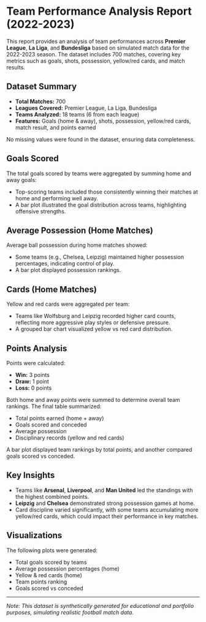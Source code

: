 # Team Performance Analysis Report (2022-2023)

This report provides an analysis of team performances across **Premier League**, **La Liga**, and **Bundesliga** based on simulated match data for the 2022-2023 season. The dataset includes 700 matches, covering key metrics such as goals, shots, possession, yellow/red cards, and match results.

## Dataset Summary
- **Total Matches:** 700  
- **Leagues Covered:** Premier League, La Liga, Bundesliga  
- **Teams Analyzed:** 18 teams (6 from each league)  
- **Features:** Goals (home & away), shots, possession, yellow/red cards, match result, and points earned  

No missing values were found in the dataset, ensuring data completeness.

## Goals Scored
The total goals scored by teams were aggregated by summing home and away goals:
- Top-scoring teams included those consistently winning their matches at home and performing well away.
- A bar plot illustrated the goal distribution across teams, highlighting offensive strengths.

## Average Possession (Home Matches)
Average ball possession during home matches showed:
- Some teams (e.g., Chelsea, Leipzig) maintained higher possession percentages, indicating control of play.
- A bar plot displayed possession rankings.

## Cards (Home Matches)
Yellow and red cards were aggregated per team:
- Teams like Wolfsburg and Leipzig recorded higher card counts, reflecting more aggressive play styles or defensive pressure.
- A grouped bar chart visualized yellow vs red card distribution.

## Points Analysis
Points were calculated:
- **Win:** 3 points  
- **Draw:** 1 point  
- **Loss:** 0 points  

Both home and away points were summed to determine overall team rankings. The final table summarized:
- Total points earned (home + away)
- Goals scored and conceded
- Average possession
- Disciplinary records (yellow and red cards)

A bar plot displayed team rankings by total points, and another compared goals scored vs conceded.

## Key Insights
- Teams like **Arsenal**, **Liverpool**, and **Man United** led the standings with the highest combined points.
- **Leipzig** and **Chelsea** demonstrated strong possession games at home.
- Card discipline varied significantly, with some teams accumulating more yellow/red cards, which could impact their performance in key matches.

## Visualizations
The following plots were generated:
- Total goals scored by teams
- Average possession percentages (home)
- Yellow & red cards (home)
- Team points ranking
- Goals scored vs conceded

---

*Note: This dataset is synthetically generated for educational and portfolio purposes, simulating realistic football match data.*
